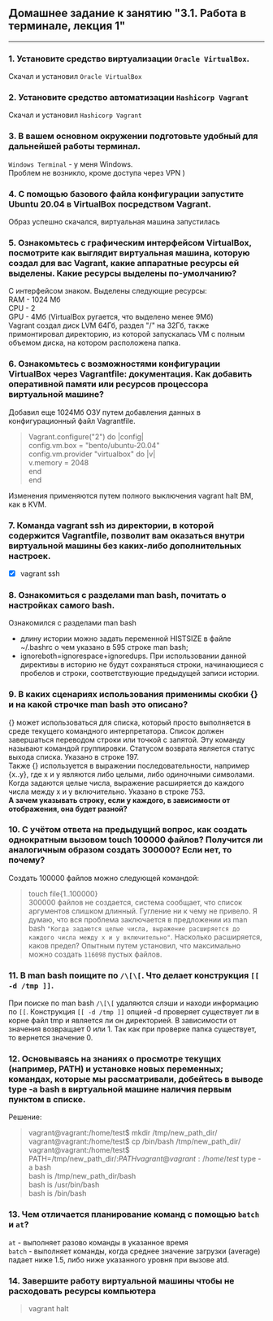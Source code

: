 ## Домашнее задание к занятию "3.1. Работа в терминале, лекция 1"
***
### 1. Установите средство виртуализации `Oracle VirtualBox`.
Скачал и установил `Oracle VirtualBox`

### 2. Установите средство автоматизации `Hashicorp Vagrant`
Скачал и установил `Hashicorp Vagrant`

### 3. В вашем основном окружении подготовьте удобный для дальнейшей работы терминал.
`Windows Terminal` - у меня Windows.  
Проблем не возникло, кроме доступа через VPN )

### 4. С помощью базового файла конфигурации запустите Ubuntu 20.04 в VirtualBox посредством Vagrant.
Образ успешно скачался, виртуальная машина запустилась

### 5. Ознакомьтесь с графическим интерфейсом VirtualBox, посмотрите как выглядит виртуальная машина, которую создал для вас Vagrant, какие аппаратные ресурсы ей выделены. Какие ресурсы выделены по-умолчанию?
С интерфейсом знаком. Выделены следующие ресурсы:  
RAM - 1024 Мб  
CPU - 2  
GPU - 4Мб (VirtualBox ругается, что выделено менее 9Мб)  
Vagrant создал диск LVM 64Гб, раздел "/" на 32Гб, также примонтировал директорию, из которой запускалась VM с полным объемом диска, на котором расположена папка.

### 6. Ознакомьтесь с возможностями конфигурации VirtualBox через Vagrantfile: документация. Как добавить оперативной памяти или ресурсов процессора виртуальной машине?
Добавил еще 1024Мб ОЗУ путем добавления данных в конфигурационный файл Vagrantfile. 
 
>Vagrant.configure("2") do |config|  
>        config.vm.box = "bento/ubuntu-20.04"  
>        config.vm.provider "virtualbox" do |v|  
>                v.memory = 2048  
> end  
>end  

Изменения применяются путем полного выключения vagrant halt ВМ, как в KVM.

### 7. Команда vagrant ssh из директории, в которой содержится Vagrantfile, позволит вам оказаться внутри виртуальной машины без каких-либо дополнительных настроек. 
- [X] vagrant ssh

### 8. Ознакомиться с разделами man bash, почитать о настройках самого bash.
Ознакомился с разделами man bash

- длину истории можно задать переменной HISTSIZE в файле ~/.bashrc о чем указано в 595 строке man bash;
- ignoreboth=ignorespace+ignoredups. При использовании данной директивы в историю не будут сохраняться строки, начинающиеся с пробелов и строки, соответствующие предыдущей записи истории.

### 9. В каких сценариях использования применимы скобки {} и на какой строчке man bash это описано?
{} может использоваться для списка, который просто выполняется в среде текущего командного интерпретатора. Список должен завершаться переводом строки или точкой с запятой. Эту команду называют командой группировки. Статусом возврата является статус выхода списка. Указано в строке 197.  
Также {} используется в выражении последовательности, например {x..y}, где x и y являются либо целыми, либо одиночными символами. Когда задаются целые числа, выражение расширяется до каждого числа между x и y включительно. Указано в строке 753.  
**А зачем указывать строку, если у каждого, в зависимости от отображения, она будет разной?**

### 10. С учётом ответа на предыдущий вопрос, как создать однократным вызовом touch 100000 файлов? Получится ли аналогичным образом создать 300000? Если нет, то почему?
Создать 100000 файлов можно следующей командой:
>touch file{1..100000}  
300000 файлов не создается, система сообщает, что список аргументов слишком длинный. Гугление ни к чему не привело. Я думаю, что вся проблема заключается в предложении из man bash `"Когда задаются целые числа, выражение расширяется до каждого числа между x и y включительно"`. Насколько расширяется, каков предел? Опытным путем установил, что максимально можно создать `116098` пустых файлов.

### 11. В man bash поищите по `/\[\[`. Что делает конструкция `[[ -d /tmp ]]`.
При поиске по man bash `/\[\[` удаляются слэши и находи информацию по `[[`. Конструкция `[[ -d /tmp ]]` опцией -d проверяет существует ли в корне файл tmp и является ли он директорией. В зависимости от значения возвращает 0 или 1.
Так как при проверке папка существует, то вернется значение 0.  

### 12. Основываясь на знаниях о просмотре текущих (например, PATH) и установке новых переменных; командах, которые мы рассматривали, добейтесь в выводе type -a bash в виртуальной машине наличия первым пунктом в списке.
Решение:
>vagrant@vagrant:/home/test$ mkdir /tmp/new_path_dir/  
>vagrant@vagrant:/home/test$ cp /bin/bash /tmp/new_path_dir/  
>vagrant@vagrant:/home/test$ PATH=/tmp/new_path_dir/:$PATH  
>vagrant@vagrant:/home/test$ type -a bash  
>bash is /tmp/new_path_dir/bash  
>bash is /usr/bin/bash  
>bash is /bin/bash  

### 13. Чем отличается планирование команд с помощью `batch` и `at`?
`at` - выполняет разово команды в указанное время  
`batch` - выполняет команды, когда среднее значение загрузки (average) падает ниже 1.5, либо ниже указанного уровня при вызове atd.

### 14. Завершите работу виртуальной машины чтобы не расходовать ресурсы компьютера
>vagrant halt
